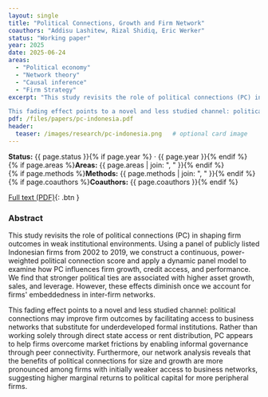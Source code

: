 ```yaml
---
layout: single
title: "Political Connections, Growth and Firm Network"
coauthors: "Addisu Lashitew, Rizal Shidiq, Eric Werker"
status: "Working paper"
year: 2025
date: 2025-06-24
areas:
  - "Political economy"
  - "Network theory"
  - "Causal inference"
  - "Firm Strategy"
excerpt: "This study revisits the role of political connections (PC) in shaping firm outcomes in weak institutional environments. Using a panel of publicly listed Indonesian firms from 2002 to 2019, we construct a continuous, power-weighted political connection score and apply a dynamic panel model to examine how PC influences firm growth, credit access, and performance. We find that stronger political ties are associated with higher asset growth, sales, and leverage. However, these effects diminish once we account for firms' embeddedness in inter-firm networks.

This fading effect points to a novel and less studied channel: political connections may improve firm outcomes by facilitating access to business networks that substitute for underdeveloped formal institutions. Rather than working solely through direct state access or rent distribution, PC appears to help firms overcome market frictions by enabling informal governance through peer connectivity. Furthermore, our network analysis reveals that the benefits of political connections for size and growth are more pronounced among firms with initially weaker access to business networks, suggesting higher marginal returns to political capital for more peripheral firms."
pdf: /files/papers/pc-indonesia.pdf           
header:
  teaser: /images/research/pc-indonesia.png   # optional card image
---
```

**Status:** {{ page.status }}{% if page.year %} · {{ page.year }}{% endif %}  
{% if page.areas %}**Areas:** {{ page.areas | join: ", " }}{% endif %}  
{% if page.methods %}**Methods:** {{ page.methods | join: ", " }}{% endif %}  
{% if page.coauthors %}**Coauthors:** {{ page.coauthors }}{% endif %}

[Full text (PDF)](/files/papers/pc-indonesia.pdf){: .btn }

### Abstract
This study revisits the role of political connections (PC) in shaping firm outcomes in weak institutional environments. Using a panel of publicly listed Indonesian firms from 2002 to 2019, we construct a continuous, power-weighted political connection score and apply a dynamic panel model to examine how PC influences firm growth, credit access, and performance. We find that stronger political ties are associated with higher asset growth, sales, and leverage. However, these effects diminish once we account for firms' embeddedness in inter-firm networks.

This fading effect points to a novel and less studied channel: political connections may improve firm outcomes by facilitating access to business networks that substitute for underdeveloped formal institutions. Rather than working solely through direct state access or rent distribution, PC appears to help firms overcome market frictions by enabling informal governance through peer connectivity. Furthermore, our network analysis reveals that the benefits of political connections for size and growth are more pronounced among firms with initially weaker access to business networks, suggesting higher marginal returns to political capital for more peripheral firms.

<!--abs-->